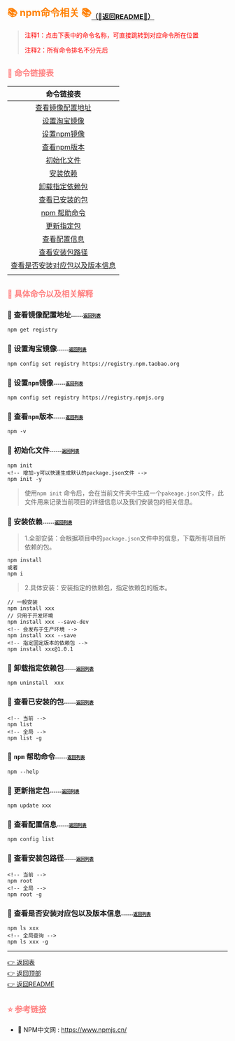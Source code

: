 # <span id='top' style='font-size:22px;color:#ff8000;'>📚 npm命令相关 📚</span><sub style='font-size:15px;'>[（🏃返回README🏃）](/README.md)</sub>
> <span style='color:red'>注释1：点击下表中的命令名称，可直接跳转到对应命令所在位置</span>
> <p style='color:red'>注释2：所有命令排名不分先后</p>

## <span style='font-size:18px;color:#ff8080;'>🌈 命令链接表</span>

| <span id='list'>命令链接表</span>|
|:-:|
|[查看镜像配置地址](#1)|
|[设置淘宝镜像](#2)|
|[设置npm镜像](#3)|
|[查看npm版本](#4)|
|[初始化文件](#5)|
|[安装依赖](#6)|
|[卸载指定依赖包](#7)|
|[查看已安装的包](#8)|
|[npm 帮助命令](#9)|
|[更新指定包](#10)|
|[查看配置信息](#11)|
|[查看安装包路径](#12)|
|[查看是否安装对应包以及版本信息](#13)|
||

## <span style='font-size:18px;color:#ff8080;'>🌈 具体命令以及相关解释</span>

### 🍒 <span id='1'>查看镜像配置地址</span><span style='font-size:10px;'>------[返回列表](#list)</span>

```
npm get registry
```

### 🍒 <span id='2'>设置淘宝镜像<span><span style='font-size:10px;'>------[返回列表](#list)</span>

```
npm config set registry https://registry.npm.taobao.org
```

### 🍒 <span id='3'>设置`npm`镜像<span><span style='font-size:10px;'>------[返回列表](#list)</span>

```
npm config set registry https://registry.npmjs.org
```

### 🍒 <span id='4'>查看`npm`版本<span><span style='font-size:10px;'>------[返回列表](#list)</span>

```
npm -v
```

### 🍒 <span id='5'>初始化文件<span><span style='font-size:10px;'>------[返回列表](#list)</span>

```
npm init
<!-- 增加-y可以快速生成默认的package.json文件 -->
npm init -y
```

> 使用`npm init` 命令后，会在当前文件夹中生成一个`pakeage.json`文件，此文件用来记录当前项目的详细信息以及我们安装包的相关信息。

### 🍒 <span id='6'>安装依赖<span><span style='font-size:10px;'>------[返回列表](#list)</span>

> 1.全部安装：会根据项目中的`package.json`文件中的信息，下载所有项目所依赖的包。

```
npm install 
或者 
npm i
```

> 2.具体安装：安装指定的依赖包，指定依赖包的版本。

```
// 一般安装
npm install xxx
// 只用于开发环境
npm install xxx --save-dev
<!-- 会发布于生产环境 -->
npm install xxx --save
<!-- 指定固定版本的依赖包 -->
npm install xxx@1.0.1
```

### 🍒 <span id='7'>卸载指定依赖包<span><span style='font-size:10px;'>------[返回列表](#list)</span>

```
npm uninstall  xxx
```

### 🍒 <span id='8'>查看已安装的包<span><span style='font-size:10px;'>------[返回列表](#list)</span>

```
<!-- 当前 -->
npm list
<!-- 全局 -->
npm list -g 
```

### 🍒 <span id='9'>`npm` 帮助命令<span><span style='font-size:10px;'>------[返回列表](#list)</span>

```
npm --help
```

### 🍒 <span id='10'>更新指定包<span><span style='font-size:10px;'>------[返回列表](#list)</span>

```
npm update xxx 
```

### 🍒 <span id='11'>查看配置信息<span><span style='font-size:10px;'>------[返回列表](#list)</span>

```
npm config list
```

### 🍒 <span id='12'>查看安装包路径<span><span style='font-size:10px;'>------[返回列表](#list)</span>

```
<!-- 当前 -->
npm root
<!-- 全局 -->
npm root -g
```

### 🍒 <span id='13'>查看是否安装对应包以及版本信息<span><span style='font-size:10px;'>------[返回列表](#list)</span>

```
npm ls xxx 
<!-- 全局查询 -->
npm ls xxx -g 
```
-----
[👉 返回表](#back)<br/>
[👉 返回顶部](#top)<br/>
[👉 返回README](/README.md)

## <span style='font-size:18px;color:#ff8080;'>⭐️ 参考链接</span>

- 🚩 NPM中文网 : <https://www.npmjs.cn/>